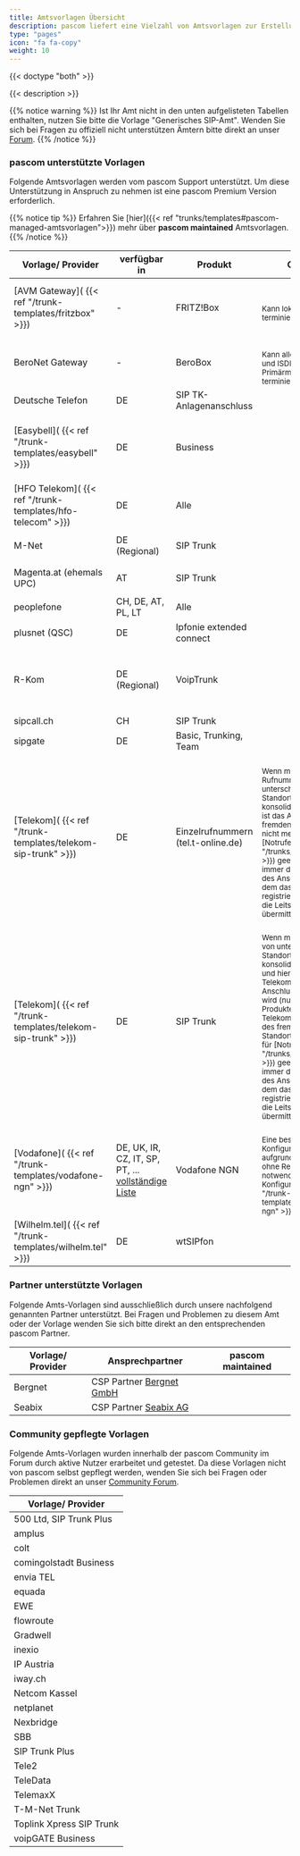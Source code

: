 ```yaml
---
title: Amtsvorlagen Übersicht
description: pascom liefert eine Vielzahl von Amtsvorlagen zur Erstellung von SIP-, Analog- und ISDN-Ämtern mit. Diese Vorlagen helfen Ihnen bei der Einrichtung und legen automatisch passende Rufregeln an.
type: "pages"
icon: "fa fa-copy"
weight: 10
---
```


{{< doctype "both" >}}

{{< description >}}

{{% notice warning %}}
Ist Ihr Amt nicht in den unten aufgelisteten Tabellen enthalten, nutzen Sie bitte die Vorlage "Generisches SIP-Amt". Wenden Sie sich bei Fragen zu offiziell nicht unterstützen Ämtern bitte direkt an unser [Forum](https://www.pascom.net/forum).
{{% /notice %}}

### pascom unterstützte Vorlagen

Folgende Amtsvorlagen werden vom pascom Support unterstützt. Um diese Unterstützung in Anspruch zu nehmen ist eine pascom Premium Version erforderlich.

{{% notice tip %}}
Erfahren Sie [hier]({{< ref "trunks/templates#pascom-managed-amtsvorlagen">}}) mehr über **pascom maintained** Amtsvorlagen.
{{% /notice %}}

|Vorlage/ Provider|verfügbar in|Produkt|OnSite|Cloud|pascom maintained|
|---|---|---|---|---|---|
|[AVM Gateway]( {{< ref "/trunk-templates/fritzbox" >}})| - |FRITZ!Box|<i class='fas fa-check'></i> <br/><sub>Kann lokale SIP-Ämter terminieren.</sub>|<i class='fas fa-check'></i> <br/><sub>Kann lokale SIP-Ämter terminieren. Eine direkte Verbindung zur Box z. B. via VPN ist erforderlich.</sub>|
|BeroNet Gateway| - |BeroBox|<i class='fas fa-check'></i> <br/><sub>Kann alle Analogen und ISDN/ Primärmultiplex Ämter terminieren.</sub>|<i class='fas fa-check'></i> <br/><sub>Kann alle Analogen und ISDN/ Primärmultiplex Ämter terminieren.</sub>|
|Deutsche Telefon|DE|SIP TK-Anlagenanschluss|<i class='fas fa-check'></i>|<i class='fas fa-check'></i>|
|[Easybell]( {{< ref "/trunk-templates/easybell" >}})|DE|Business|<i class='fas fa-check'></i>|<i class='fas fa-check'></i> <br/><sub>Bedingt durch Provider-seitiges Blacklisting kann es zu kurzen Unterbrechungen kommen.</sub>|<i class='fas fa-check'></i>|
|[HFO Telekom]( {{< ref "/trunk-templates/hfo-telecom" >}})|DE|Alle|<i class='fas fa-check'></i>|<i class='fas fa-check'></i>|<i class='fas fa-check'></i>|
|M-Net|DE (Regional)|SIP Trunk|<i class='fas fa-check'></i>|<i class='fas fa-times'></i><br/><sub> Wird derzeit nicht unterstützt.</sub>||
|Magenta.at (ehemals UPC)|AT|SIP Trunk|<i class='fas fa-check'></i>|<i class='fas fa-times'></i><br/><sub> Wird derzeit nicht unterstützt.</sub>|
|peoplefone|CH, DE, AT, PL, LT|Alle|<i class='fas fa-check'></i>|<i class='fas fa-check'></i>|<i class='fas fa-check'></i>|
|plusnet (QSC)|DE|Ipfonie extended connect|<i class='fas fa-check'></i>|<i class='fas fa-check'></i>|
|R-Kom|DE (Regional)|VoipTrunk|<i class='fas fa-check'></i>|<i class='fas fa-check'></i> <br/><sub>Bei einem Umzug des lokalen Amts zur pascom Cloud ist eine Abstimmung mit dem R-Kom Vertrieb notwendig.</sub>|<i class='fas fa-check'></i>|
|sipcall.ch|CH|SIP Trunk|<i class='fas fa-check'></i>|<i class='fas fa-check'></i>|<i class='fas fa-check'></i>|
|sipgate|DE|Basic, Trunking, Team|<i class='fas fa-check'></i>|<i class='fas fa-check'></i>|<i class='fas fa-check'></i>|
|[Telekom]( {{< ref "/trunk-templates/telekom-sip-trunk" >}})|DE|Einzelrufnummern (tel.t-online.de)|<i class='fas fa-check'></i> <br/><sub>Wenn mehrere Rufnummern von unterschiedlichen Standorten konsolidiert werden, ist das Amt des fremden Standorts nicht mehr für [Notrufe]({{< ref "/trunks/emergencies" >}}) geeignet. Es wird immer der Standort des Anschlusses, mit dem das Amt registriert wurde, an die Leitstelle übermittelt.</sub> |<i class='fas fa-check'></i><br/><sub>Dieses Amt ist in der Cloud nicht für [Notrufe]({{< ref "/trunks/emergencies" >}}) geeignet, da immer der Standort des Anschlusses, mit dem das Amt registriert wurde, an die Leitstelle übermittelt wird.|<i class='fas fa-check'></i>|
|[Telekom]( {{< ref "/trunk-templates/telekom-sip-trunk" >}})|DE|SIP Trunk|<i class='fas fa-check'></i> <br/><sub>Wenn mehrere Trunks von unterschiedlichen Standorten konsolidiert werden und hierfür ein Telekom VDSL/FTTH Anschluss verwendet wird (nur genau diese Produkte der Telekom), ist das Amt des fremden Standorts nicht mehr für [Notrufe]({{< ref "/trunks/emergencies" >}}) geeignet. Es wird immer der Standort des Anschlusses, mit dem das Amt registriert wurde, an die Leitstelle übermittelt.</sub> |<i class='fas fa-check'></i>|<i class='fas fa-check'></i>|
|[Vodafone]( {{< ref "/trunk-templates/vodafone-ngn" >}})|DE, UK, IR, CZ, IT, SP, PT, ... [vollständige Liste](https://www.vodafone.com/content/index/about/where.html)|Vodafone NGN|<i class='fas fa-check'></i> <br/><sub>Eine besondere Konfiguration ist aufgrund des Amts ohne Registrierung notwendig. [Zur Konfiguration]( {{< ref "/trunk-templates/vodafone-ngn" >}})</sub>|<i class='fas fa-times'></i> <br/><sub> Wird derzeit noch nicht unterstützt.</sub>|
|[Wilhelm.tel]( {{< ref "/trunk-templates/wilhelm.tel" >}})|DE|wtSIPfon|<i class='fas fa-check'></i>|<i class='fas fa-times'></i><br/><sub> Wird derzeit noch nicht unterstützt.</sub>|


### Partner unterstützte Vorlagen

Folgende Amts-Vorlagen sind ausschließlich durch unsere nachfolgend genannten Partner unterstützt. 
Bei Fragen und Problemen zu diesem Amt oder der Vorlage wenden Sie sich bitte direkt an den entsprechenden pascom Partner.

|Vorlage/ Provider|Ansprechpartner|pascom maintained|
|---|---|---|
|Bergnet|CSP Partner [Bergnet GmbH](https://www.berg.net/)|
|Seabix|CSP Partner [Seabix AG](https://www.seabix.com/home)|<i class='fas fa-check'></i>|


### Community gepflegte Vorlagen

Folgende Amts-Vorlagen wurden innerhalb der pascom Community im Forum durch aktive Nutzer erarbeitet und getestet. 
Da diese Vorlagen nicht von pascom selbst gepflegt werden, wenden Sie sich bei Fragen oder Problemen direkt an unser [Community Forum](https://www.pascom.net/forum).

|Vorlage/ Provider|
|---|
|500 Ltd, SIP Trunk Plus|
|amplus|
|colt|
|comingolstadt Business|
|envia TEL|
|equada|
|EWE|
|flowroute|
|Gradwell|
|inexio|
|IP Austria|
|iway.ch|
|Netcom Kassel|
|netplanet|
|Nexbridge|
|SBB|
|SIP Trunk Plus|
|Tele2|
|TeleData|
|TelemaxX|
|T-M-Net Trunk|
|Toplink Xpress SIP Trunk|
|voipGATE Business|